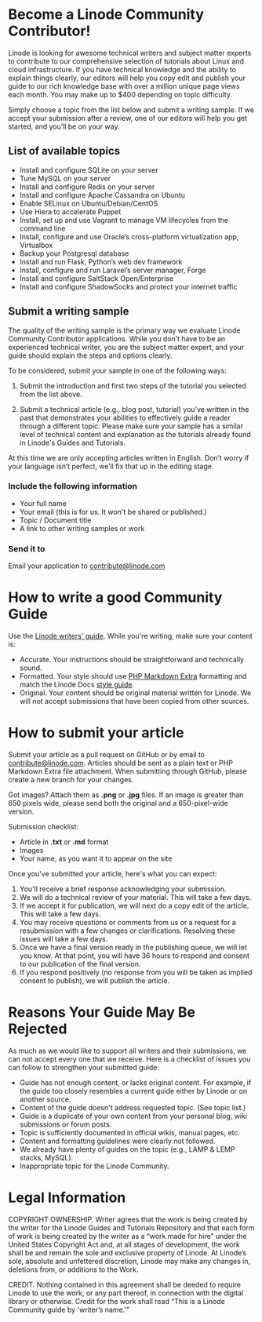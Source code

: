 # Become a Linode Community Contributor!
 
Linode is looking for awesome technical writers and subject matter experts to contribute to our comprehensive selection of tutorials about Linux and cloud infrastructure. If you have technical knowledge and the ability to explain things clearly, our editors will help you copy edit and publish your guide to our rich knowledge base with over a million unique page views each month. You may make up to $400 depending on topic difficulty.
 
Simply choose a topic from the list below and submit a writing sample. If we accept your submission after a review, one of our editors will help you get started, and you’ll be on your way. 
 
## List of available topics

*  Install and configure SQLite on your server
*  Tune MySQL on your server
*  Install and configure Redis on your server
*  Install and configure Apache Cassandra on Ubuntu
*  Enable SELinux on Ubuntu/Debian/CentOS
*  Use Hiera to accelerate Puppet
*  Install, set up and use Vagrant to manage VM lifecycles from the command line
*  Install, configure and use Oracle’s cross-platform virtualization app, Virtualbox
*  Backup your Postgresql database
*  Install and run Flask, Python’s web dev framework
*  Install, configure and run Laravel’s server manager, Forge
*  Install and configure SaltStack Open/Enterprise
*  Install and configure ShadowSocks and protect your internet traffic

## Submit a writing sample

The quality of the writing sample is the primary way we evaluate Linode Community Contributor applications.
While you don’t have to be an experienced technical writer, you are the subject matter expert, and your guide should explain the steps and options clearly.

To be considered, submit your sample in one of the following ways:

1)  Submit the introduction and first two steps of the tutorial you selected from the list above.

2) Submit a technical article (e.g., blog post, tutorial) you’ve written in the past that demonstrates your abilities to effectively guide a reader through a different topic. Please make sure your sample has a similar level of technical content and explanation as the tutorials already found in Linode's Guides and Tutorials.

At this time we are only accepting articles written in English. Don’t worry if your language isn’t perfect, we’ll fix that up in the editing stage.

### Include the following information

*  Your full name
*  Your email (this is for us. It won't be shared or published.)
*  Topic / Document title
*  A link to other writing samples or work

### Send it to

Email your application to <contribute@linode.com>

# How to write a good Community Guide

Use the [Linode writers' guide](docs/linode-writers-guide.md). While you're writing, make sure your content is:

*   Accurate. Your instructions should be straightforward and technically sound.
*   Formatted. Your style should use [PHP Markdown Extra](https://michelf.ca/projects/php-markdown/extra/) formatting and match the Linode Docs [style guide](docs/linode-writers-formatting-guide.md).
*   Original. Your content should be original material written for Linode. We will not accept submissions that have been copied from other sources.

# How to submit your article

Submit your article as a pull request on GitHub or by email to <contribute@linode.com>. Articles should be sent as a plain text or PHP Markdown Extra file attachment. When submitting through GitHub, please create a new branch for your changes.

Got images? Attach them as **.png** or **.jpg** files. If an image is greater than 650 pixels wide, please send both the original and a 650-pixel-wide version.

Submission checklist:

*   Article in **.txt** or **.md** format
*   Images
*   Your name, as you want it to appear on the site

Once you've submitted your article, here's what you can expect:

1.  You'll receive a brief response acknowledging your submission.
2.  We will do a technical review of your material. This will take a few days.
3.  If we accept it for publication, we will next do a copy edit of the article. This will take a few days.
4.  You may receive questions or comments from us or a request for a resubmission with a few changes or clarifications. Resolving these issues will take a few days.
5.  Once we have a final version ready in the publishing queue, we will let you know. At that point, you will have 36 hours to respond and consent to our publication of the final version.
6.  If you respond positively (no response from you will be taken as implied consent to publish), we will publish the article.

# Reasons Your Guide May Be Rejected
As much as we would like to support all writers and their submissions, we can not accept every one that we receive. Here is a checklist of issues you can follow to strengthen your submitted guide:

*  Guide has not enough content, or lacks original content. For example, if the guide too closely resembles a current guide either by Linode or on another source.
*  Content of the guide doesn't address requested topic. (See topic list.)
*  Guide is a duplicate of your own content from your personal blog, wiki submissions or forum posts.
*  Topic is sufficiently documented in official wikis, manual pages, etc.
*  Content and formatting guidelines were clearly not followed.
*  We already have plenty of guides on the topic (e.g., LAMP & LEMP stacks, MySQL).
*  Inappropriate topic for the Linode Community.

# Legal Information

COPYRIGHT OWNERSHIP. Writer agrees that the work is being created by the writer for the Linode Guides and Tutorials Repository and that each form of work is being created by the writer as a “work made for hire” under the United States Copyright Act and, at all stages of development, the work shall be and remain the sole and exclusive property of Linode. At Linode’s sole, absolute and unfettered discretion, Linode may make any changes in, deletions from, or additions to the Work.

CREDIT. Nothing contained in this agreement shall be deeded to require Linode to use the work, or any part thereof, in connection with the digital library or otherwise. Credit for the work shall read “This is a Linode Community guide by 'writer’s name.'”
